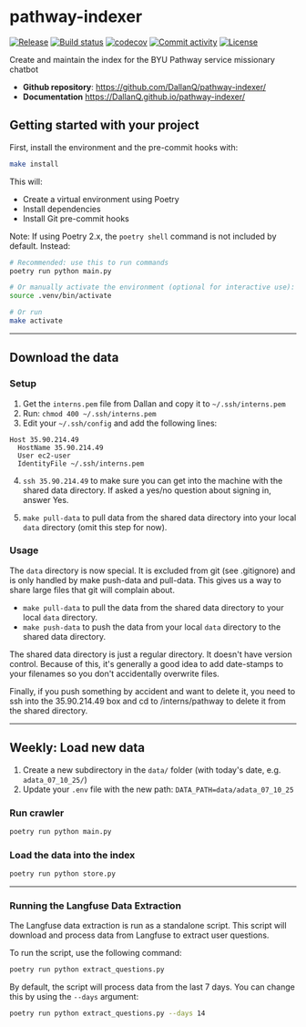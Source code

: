 # pathway-indexer

[![Release](https://img.shields.io/github/v/release/DallanQ/pathway-indexer)](https://img.shields.io/github/v/release/DallanQ/pathway-indexer)
[![Build status](https://img.shields.io/github/actions/workflow/status/DallanQ/pathway-indexer/main.yml?branch=main)](https://github.com/DallanQ/pathway-indexer/actions/workflows/main.yml?query=branch%3Amain)
[![codecov](https://codecov.io/gh/DallanQ/pathway-indexer/branch/main/graph/badge.svg)](https://codecov.io/gh/DallanQ/pathway-indexer)
[![Commit activity](https://img.shields.io/github/commit-activity/m/DallanQ/pathway-indexer)](https://img.shields.io/github/commit-activity/m/DallanQ/pathway-indexer)
[![License](https://img.shields.io/github/license/DallanQ/pathway-indexer)](https://img.shields.io/github/license/DallanQ/pathway-indexer)

Create and maintain the index for the BYU Pathway service missionary chatbot

- **Github repository**: <https://github.com/DallanQ/pathway-indexer/>
- **Documentation** <https://DallanQ.github.io/pathway-indexer/>

## Getting started with your project

First, install the environment and the pre-commit hooks with:

```bash
make install
```

This will:

- Create a virtual environment using Poetry
- Install dependencies
- Install Git pre-commit hooks

Note: If using Poetry 2.x, the `poetry shell` command is not included by default. Instead:

```bash
# Recommended: use this to run commands
poetry run python main.py

# Or manually activate the environment (optional for interactive use):
source .venv/bin/activate

# Or run
make activate
```

---

## Download the data

### Setup

1. Get the `interns.pem` file from Dallan and copy it to `~/.ssh/interns.pem`
2. Run: `chmod 400 ~/.ssh/interns.pem`
3. Edit your `~/.ssh/config` and add the following lines:

```ssh
Host 35.90.214.49
  HostName 35.90.214.49
  User ec2-user
  IdentityFile ~/.ssh/interns.pem
```

4. `ssh 35.90.214.49` to make sure you can get into the machine with the shared data directory. If asked a yes/no question about signing in, answer Yes.

5. `make pull-data` to pull data from the shared data directory into your local `data` directory (omit this step for now).

### Usage

The `data` directory is now special.
It is excluded from git (see .gitignore) and is only handled by make push-data and pull-data.
This gives us a way to share large files that git will complain about.

- `make pull-data` to pull the data from the shared data directory to your local `data` directory.
- `make push-data` to push the data from your local `data` directory to the shared data directory.

The shared data directory is just a regular directory.
It doesn't have version control.
Because of this, it's generally a good idea to add date-stamps to your filenames so you don't accidentally overwrite files.

Finally, if you push something by accident and want to delete it, you need to ssh into the 35.90.214.49 box and cd to /interns/pathway to delete it from the shared directory.

---

## Weekly: Load new data

1. Create a new subdirectory in the `data/` folder (with today's date, e.g. `adata_07_10_25/`)
2. Update your `.env` file with the new path: `DATA_PATH=data/adata_07_10_25`

### Run crawler

```bash
poetry run python main.py
```

### Load the data into the index

```bash
poetry run python store.py
```
---

### Running the Langfuse Data Extraction

The Langfuse data extraction is run as a standalone script. This script will download and process data from Langfuse to extract user questions.

To run the script, use the following command:

```bash
poetry run python extract_questions.py
```

By default, the script will process data from the last 7 days. You can change this by using the `--days` argument:

```bash
poetry run python extract_questions.py --days 14
``` 
